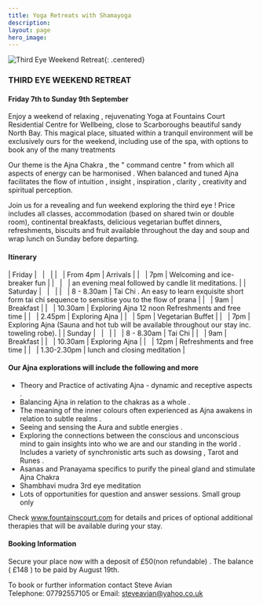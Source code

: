 ```yaml
---
title: Yoga Retreats with Shamayoga
description:
layout: page
hero_image:
---
```


![Third Eye Weekend Retreat](https://lh3.googleusercontent.com/-fHgsUkrhHds/Wol60rYYasI/AAAAAAAAAz0/38TUs6KzkE4o85QNE7lqx5N4IqBKm-agACLcBGAs/s600-e30-rj-l80/2017-10-27%2B21.31.45-1.jpg "Third Eye Weekend Retreat"){: .centered}

### THIRD EYE WEEKEND RETREAT

#### Friday 7th to Sunday 9th September

Enjoy a weekend of relaxing , rejuvenating Yoga at Fountains Court Residential Centre for Wellbeing, close to Scarboroughs beautiful sandy North Bay. This magical place, situated within a tranquil environment will be exclusively ours for the weekend, including use of the spa, with options to book any of the many treatments

Our theme is the Ajna Chakra , the " command centre " from which all aspects of energy can be harmonised . When balanced and tuned Ajna facilitates the flow of intuition , insight , inspiration , clarity , creativity and spiritual perception.

Join us for a revealing and fun weekend exploring the third eye ! Price includes all classes, accommodation (based on shared twin or double room), continental breakfasts, delicious vegetarian buffet dinners, refreshments, biscuits and fruit available throughout the day and soup and wrap lunch on Sunday before departing.

#### Itinerary

| Friday | &nbsp; | &nbsp; |
| &nbsp; | From 4pm | Arrivals |
| &nbsp; | 7pm | Welcoming and ice-breaker fun |
| &nbsp; | &nbsp; | an evening meal followed by candle lit meditations. |
| Saturday | &nbsp; | &nbsp; |
| &nbsp; | 8 - 8.30am | Tai Chi . An easy to learn exquisite short form tai chi sequence to sensitise you to the flow of prana |
| &nbsp; | 9am | Breakfast |
| &nbsp; | 10.30am | Exploring Ajna 12 noon Refreshments and free time |
| &nbsp; | 2.45pm | Exploring Ajna |
| &nbsp; | 5pm | Vegetarian Buffet |
| &nbsp; | 7pm | Exploring Ajna (Sauna and hot tub will be available throughout our stay inc. toweling robe). |
| Sunday | &nbsp; | &nbsp; |
| &nbsp; | 8 - 8.30am | Tai Chi |
| &nbsp; | 9am | Breakfast |
| &nbsp; | 10.30am | Exploring Ajna |
| &nbsp; | 12pm | Refreshments and free time |
| &nbsp; | 1.30-2.30pm | lunch and closing meditation |

#### Our Ajna explorations will include the following and more

* Theory and Practice of activating Ajna - dynamic and receptive aspects .
* Balancing Ajna in relation to the chakras as a whole .
* The meaning of the inner colours often experienced as Ajna awakens in relation to subtle realms .
* Seeing and sensing the Aura and subtle energies .
* Exploring the connections between the conscious and unconscious mind to gain insights into who we are and our standing in the world . Includes a variety of synchronistic arts such as dowsing , Tarot and Runes .
* Asanas and Pranayama specifics to purify the pineal gland and stimulate Ajna Chakra
* Shambhavi mudra 3rd eye meditation
* Lots of opportunities for question and answer sessions. Small group only

Check www.fountainscourt.com for details and prices of optional additional therapies that will be available during your stay.

#### Booking Information

Secure your place now with a deposit of &pound;50(non refundable) . The balance ( &pound;148 ) to be paid by August 19th.

To book or further information contact Steve Avian<br>Telephone: 07792557105 or Email: [steveavian@yahoo.co.uk](mailto:steveavian@yahoo.co.uk?subject=Third%20Eye%20Weekend%20Retreat)